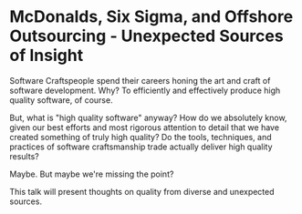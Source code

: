 # McDonalds, Six Sigma, and Offshore Outsourcing - Unexpected Sources of Insight

Software Craftspeople spend their careers honing the art and craft of software development. Why? To efficiently and effectively produce high quality software, of course.

But, what is "high quality software" anyway?  How do we absolutely know, given our best efforts and most rigorous attention to detail that we have created something of truly high quality?  Do the tools, techniques, and practices of software craftsmanship trade actually deliver high quality results?

Maybe. But maybe we're missing the point?

This talk will present thoughts on quality from diverse and unexpected sources.

